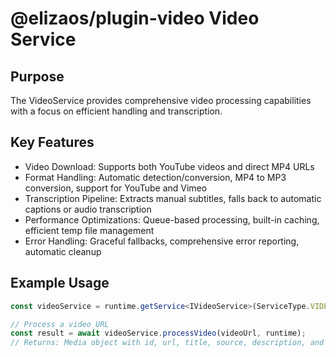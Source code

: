 # @elizaos/plugin-video Video Service

## Purpose
The VideoService provides comprehensive video processing capabilities with a focus on efficient handling and transcription.

## Key Features
- Video Download: Supports both YouTube videos and direct MP4 URLs
- Format Handling: Automatic detection/conversion, MP4 to MP3 conversion, support for YouTube and Vimeo
- Transcription Pipeline: Extracts manual subtitles, falls back to automatic captions or audio transcription
- Performance Optimizations: Queue-based processing, built-in caching, efficient temp file management
- Error Handling: Graceful fallbacks, comprehensive error reporting, automatic cleanup

## Example Usage
```typescript
const videoService = runtime.getService<IVideoService>(ServiceType.VIDEO);

// Process a video URL
const result = await videoService.processVideo(videoUrl, runtime);
// Returns: Media object with id, url, title, source, description, and transcript
```
